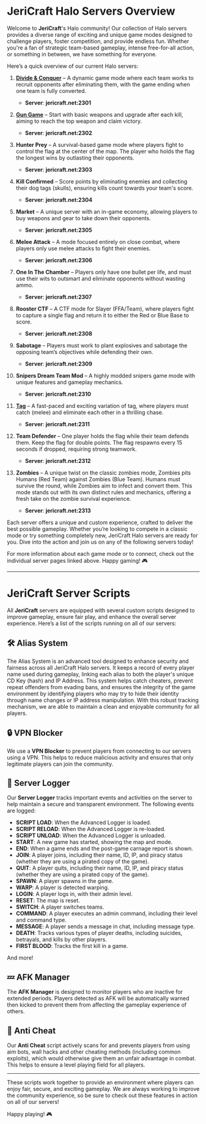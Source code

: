 # JeriCraft Halo Servers Overview

Welcome to **JeriCraft**'s Halo community! Our collection of Halo servers provides a diverse range of exciting and
unique game modes designed to challenge players, foster competition, and provide endless fun. Whether you're a fan of
strategic team-based gameplay, intense free-for-all action, or something in between, we have something for everyone.

Here’s a quick overview of our current Halo servers:

1. **[Divide & Conquer](/HALO/servers/Divide%20and%20Conquer)** – A dynamic game mode where each team works to recruit
   opponents after eliminating them, with the game ending when one team is fully converted.
    - **Server**: **jericraft.net:2301**

2. **[Gun Game](/HALO/servers/Gun%20Game)** – Start with basic weapons and upgrade after each kill, aiming to reach the top weapon and claim
   victory.
    - **Server**: **jericraft.net:2302**

3. **Hunter Prey** – A survival-based game mode where players fight to control the flag at the center of the map. The
   player who holds the flag the longest wins by outlasting their opponents.
    - **Server**: **jericraft.net:2303**

4. **Kill Confirmed** – Score points by eliminating enemies and collecting their dog tags (skulls), ensuring kills count
   towards your team's score.
    - **Server**: **jericraft.net:2304**

5. **Market** – A unique server with an in-game economy, allowing players to buy weapons and gear to take down their
   opponents.
    - **Server**: **jericraft.net:2305**

6. **Melee Attack** – A mode focused entirely on close combat, where players only use melee attacks to fight their
   enemies.
    - **Server**: **jericraft.net:2306**

7. **One In The Chamber** – Players only have one bullet per life, and must use their wits to outsmart and eliminate
   opponents without wasting ammo.
    - **Server**: **jericraft.net:2307**

8. **Rooster CTF** – A CTF mode for Slayer (FFA/Team), where players fight to capture a single flag and return it to
   either the Red or Blue Base to score.
    - **Server**: **jericraft.net:2308**

9. **Sabotage** – Players must work to plant explosives and sabotage the opposing team’s objectives while defending
   their own.
    - **Server**: **jericraft.net:2309**

10. **Snipers Dream Team Mod** – A highly modded snipers game mode with unique features and gameplay mechanics.
    - **Server**: **jericraft.net:2310**

11. **[Tag](/HALO/servers/Tag.md)** – A fast-paced and exciting variation of tag, where players must catch (melee) and
    eliminate each other in a thrilling chase.
    - **Server**: **jericraft.net:2311**

12. **Team Defender** – One player holds the flag while their team defends them. Keep the flag for double points. The
    flag respawns every 15 seconds if dropped, requiring strong teamwork.
    - **Server**: **jericraft.net:2312**

13. **Zombies** – A unique twist on the classic zombies mode, Zombies pits Humans (Red Team) against Zombies (Blue
    Team). Humans must survive the round, while Zombies aim to infect and convert them. This mode stands out with its
    own distinct rules and mechanics, offering a fresh take on the zombie survival experience.
    - **Server**: **jericraft.net:2313**

Each server offers a unique and custom experience, crafted to deliver the best possible gameplay. Whether you’re looking
to compete in a classic mode or try something completely new, JeriCraft Halo servers are ready for you. Dive into the
action and join us on any of the following servers today!

For more information about each game mode or to connect, check out the individual server pages linked above. Happy
gaming! 🎮

---

# JeriCraft Server Scripts

All **JeriCraft** servers are equipped with several custom scripts designed to improve gameplay, ensure fair play, and
enhance the overall server experience. Here’s a list of the scripts running on all of our servers:

## 🛠️ **Alias System**

The Alias System is an advanced tool designed to enhance security and fairness across all JeriCraft Halo servers. It
keeps a record of every player name used during gameplay, linking each alias to both the player's unique CD Key (hash)
and IP Address. This system helps catch cheaters, prevent repeat offenders from evading bans, and ensures the integrity
of the game environment by identifying players who may try to hide their identity through name changes or IP address
manipulation. With this robust tracking mechanism, we are able to maintain a clean and enjoyable community for all
players.

## 🔒 **VPN Blocker**

We use a **VPN Blocker** to prevent players from connecting to our servers using a VPN. This helps to reduce malicious
activity and ensures that only legitimate players can join the community.

## 📝 **Server Logger**

Our **Server Logger** tracks important events and activities on the server to help maintain a secure and transparent
environment. The following events are logged:

- **SCRIPT LOAD**: When the Advanced Logger is loaded.
- **SCRIPT RELOAD**: When the Advanced Logger is re-loaded.
- **SCRIPT UNLOAD**: When the Advanced Logger is unloaded.
- **START**: A new game has started, showing the map and mode.
- **END**: When a game ends and the post-game carnage report is shown.
- **JOIN**: A player joins, including their name, ID, IP, and piracy status (whether they are using a pirated copy of
  the game).
- **QUIT**: A player quits, including their name, ID, IP, and piracy status (whether they are using a pirated copy of
  the game).
- **SPAWN**: A player spawns in the game.
- **WARP**: A player is detected warping.
- **LOGIN**: A player logs in, with their admin level.
- **RESET**: The map is reset.
- **SWITCH**: A player switches teams.
- **COMMAND**: A player executes an admin command, including their level and command type.
- **MESSAGE**: A player sends a message in chat, including message type.
- **DEATH**: Tracks various types of player deaths, including suicides, betrayals, and kills by other players.
- **FIRST BLOOD**: Tracks the first kill in a game.

And more!

## 💤 **AFK Manager**

The **AFK Manager** is designed to monitor players who are inactive for extended periods. Players detected as AFK will
be automatically warned then kicked to prevent them from affecting the gameplay experience of others.

## 🚫 **Anti Cheat**

Our **Anti Cheat** script actively scans for and prevents players from using aim bots, wall hacks and other cheating
methods (including common exploits), which would otherwise give them an unfair advantage in combat. This helps to ensure
a level playing field for all players.

---

These scripts work together to provide an environment where players can enjoy fair, secure, and exciting gameplay. We
are always working to improve the community experience, so be sure to check out these features in action on all of our
servers!

Happy playing! 🎮